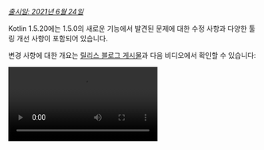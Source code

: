 [//]: # (title: Kotlin 1.5.20의 새로운 기능)

_[출시일: 2021년 6월 24일](releases.md#release-details)_

Kotlin 1.5.20에는 1.5.0의 새로운 기능에서 발견된 문제에 대한 수정 사항과 다양한 툴링 개선 사항이 포함되어 있습니다.

변경 사항에 대한 개요는 [릴리스 블로그 게시물](https://blog.jetbrains.com/kotlin/2021/06/kotlin-1-5-20-released/)과 다음 비디오에서 확인할 수 있습니다:

<video src="https://www.youtube.com/v/SV8CgSXQe44" title="Kotlin 1.5.20"/>

## Kotlin/JVM

Kotlin 1.5.20은 JVM 플랫폼에서 다음 업데이트를 제공합니다:
* [invokedynamic을 통한 문자열 연결](#string-concatenation-via-invokedynamic)
* [JSpecify 널 가능성(nullness) 어노테이션 지원](#support-for-jspecify-nullness-annotations)
* [Kotlin 및 Java 코드가 있는 모듈 내에서 Java의 Lombok 생성 메서드 호출 지원](#support-for-calling-java-s-lombok-generated-methods-within-modules-that-have-kotlin-and-java-code)

### invokedynamic을 통한 문자열 연결

Kotlin 1.5.20은 JVM 9 이상 대상에서 문자열 연결을 [동적 호출](https://docs.oracle.com/javase/7/docs/technotes/guides/vm/multiple-language-support.html#invokedynamic)(`invokedynamic`)로 컴파일하여 최신 Java 버전과 보조를 맞춥니다.
더 정확히 말하면, 문자열 연결을 위해 [`StringConcatFactory.makeConcatWithConstants()`](https://docs.oracle.com/javase/9/docs/api/java/lang/invoke/StringConcatFactory.html#makeConcatWithConstants-java.lang.invoke.MethodHandles.Lookup-java.lang.String-java.lang.invoke.MethodType-java.lang.String-java.lang.Object...-)를 사용합니다.

이전 버전에서 사용된 [`StringBuilder.append()`](https://docs.oracle.com/javase/9/docs/api/java/lang/StringBuilder.html#append-java.lang.String-)를 통한 연결로 되돌아가려면, 컴파일러 옵션 `-Xstring-concat=inline`을 추가하세요.

[Gradle](gradle-compiler-options.md), [Maven](maven.md#specify-compiler-options), 및 [명령줄 컴파일러](compiler-reference.md#compiler-options)에서 컴파일러 옵션을 추가하는 방법을 알아보세요.

### JSpecify 널 가능성(nullness) 어노테이션 지원

Kotlin 컴파일러는 Java에서 Kotlin으로 널 가능성 정보를 전달하기 위해 다양한 종류의 [널 가능성 어노테이션](java-interop.md#nullability-annotations)을 읽을 수 있습니다. 버전 1.5.20은 Java 널 가능성 어노테이션의 표준 통합 세트를 포함하는 [JSpecify 프로젝트](https://jspecify.dev/)에 대한 지원을 도입합니다.

JSpecify를 사용하면 Kotlin이 Java와 널 안전성(null-safety)을 상호 운용하도록 돕기 위해 더 자세한 널 가능성 정보를 제공할 수 있습니다. 선언, 패키지 또는 모듈 범위에 대한 기본 널 가능성을 설정하고, 매개변수 널 가능성을 지정하는 등 더 많은 작업을 수행할 수 있습니다. 이에 대한 자세한 내용은 [JSpecify 사용자 가이드](https://jspecify.dev/docs/user-guide)에서 찾을 수 있습니다.

Kotlin이 JSpecify 어노테이션을 어떻게 처리하는지에 대한 예시입니다:

```java
// JavaClass.java
import org.jspecify.nullness.*;

@NullMarked
public class JavaClass {
  public String notNullableString() { return ""; }
  public @Nullable String nullableString() { return ""; }
}
```

```kotlin
// Test.kt
fun kotlinFun() = with(JavaClass()) {
  notNullableString().length // OK
  nullableString().length    // Warning: receiver nullability mismatch
}
```

1.5.20에서는 JSpecify에서 제공하는 널 가능성 정보에 따른 모든 널 가능성 불일치가 경고로 보고됩니다.
JSpecify와 함께 작업할 때 엄격 모드(오류 보고 포함)를 활성화하려면 `-Xjspecify-annotations=strict` 및 `-Xtype-enhancement-improvements-strict-mode` 컴파일러 옵션을 사용하세요.
JSpecify 프로젝트는 활발하게 개발 중이므로, API와 구현이 언제든지 크게 변경될 수 있다는 점에 유의하세요.

[널 안전성(null-safety) 및 플랫폼 타입(platform types)에 대해 자세히 알아보세요](java-interop.md#null-safety-and-platform-types).

### Kotlin 및 Java 코드가 있는 모듈 내에서 Java의 Lombok 생성 메서드 호출 지원

> Lombok 컴파일러 플러그인은 [실험적](components-stability.md)입니다.
> 언제든지 중단되거나 변경될 수 있습니다. 평가 목적으로만 사용하세요.
> [YouTrack](https://youtrack.jetbrains.com/issue/KT-7112)에 대한 피드백을 주시면 감사하겠습니다.
>
{style="warning"}

Kotlin 1.5.20은 실험적인 [Lombok 컴파일러 플러그인](lombok.md)을 도입합니다. 이 플러그인을 사용하면 Kotlin 및 Java 코드가 있는 모듈 내에서 Java의 [Lombok](https://projectlombok.org/) 선언을 생성하고 사용할 수 있습니다. Lombok 어노테이션은 Java 소스에서만 작동하며, Kotlin 코드에서 사용하면 무시됩니다.

이 플러그인은 다음 어노테이션을 지원합니다:
* `@Getter`, `@Setter`
* `@NoArgsConstructor`, `@RequiredArgsConstructor`, and `@AllArgsConstructor`
* `@Data`
* `@With`
* `@Value`

저희는 이 플러그인에 대한 작업을 계속하고 있습니다. 자세한 현재 상태를 확인하려면 [Lombok 컴파일러 플러그인의 README](https://github.com/JetBrains/kotlin/tree/master/plugins/lombok)를 방문하세요.

현재 `@Builder` 어노테이션을 지원할 계획은 없습니다. 하지만 [YouTrack](https://youtrack.jetbrains.com/issue/KT-46959)에서 `@Builder`에 투표하시면 이 기능을 고려할 수 있습니다.

[Lombok 컴파일러 플러그인을 구성하는 방법을 알아보세요](lombok.md#gradle).

## Kotlin/Native

Kotlin/Native 1.5.20은 새로운 기능의 미리 보기와 툴링 개선 사항을 제공합니다:

* [생성된 Objective-C 헤더로 KDoc 주석 옵트인(opt-in) 내보내기](#opt-in-export-of-kdoc-comments-to-generated-objective-c-headers)
* [컴파일러 버그 수정](#compiler-bug-fixes)
* [단일 배열 내에서 `Array.copyInto()`의 성능 향상](#improved-performance-of-array-copyinto-inside-one-array)

### 생성된 Objective-C 헤더로 KDoc 주석 옵트인(opt-in) 내보내기

> 생성된 Objective-C 헤더로 KDoc 주석을 내보내는 기능은 [실험적](components-stability.md)입니다.
> 언제든지 중단되거나 변경될 수 있습니다.
> 옵트인(opt-in)이 필요하며(자세한 내용은 아래 참조), 평가 목적으로만 사용해야 합니다.
> [YouTrack](https://youtrack.jetbrains.com/issue/KT-38600)에 대한 피드백을 주시면 감사하겠습니다.
>
{style="warning"}

이제 Kotlin/Native 컴파일러가 Kotlin 코드의 [문서 주석(KDoc)](kotlin-doc.md)을 해당 코드로 생성된 Objective-C 프레임워크로 내보내도록 설정하여, 프레임워크 사용자에게 표시되도록 할 수 있습니다.

예를 들어, KDoc이 포함된 다음 Kotlin 코드:

```kotlin
/**
 * Prints the sum of the arguments.
 * Properly handles the case when the sum doesn't fit in 32-bit integer.
 */
fun printSum(a: Int, b: Int) = println(a.toLong() + b)
```

는 다음 Objective-C 헤더를 생성합니다:

```objc
/**
 * Prints the sum of the arguments.
 * Properly handles the case when the sum doesn't fit in 32-bit integer.
 */
+ (void)printSumA:(int32_t)a b:(int32_t)b __attribute__((swift_name("printSum(a:b:)")));
```

이 기능은 Swift에서도 잘 작동합니다.

Objective-C 헤더로 KDoc 주석을 내보내는 이 기능을 시험해 보려면 `-Xexport-kdoc` 컴파일러 옵션을 사용하세요.
주석을 내보내려는 Gradle 프로젝트의 `build.gradle(.kts)` 파일에 다음 줄을 추가하세요:

<tabs group="build-script">
<tab title="Kotlin" group-key="kotlin">

```kotlin
kotlin {
    targets.withType<org.jetbrains.kotlin.gradle.plugin.mpp.KotlinNativeTarget> {
        compilations.get("main").kotlinOptions.freeCompilerArgs += "-Xexport-kdoc"
    }
}
```

</tab>
<tab title="Groovy" group-key="groovy">

```groovy
kotlin {
    targets.withType(org.jetbrains.kotlin.gradle.plugin.mpp.KotlinNativeTarget) {
        compilations.get("main").kotlinOptions.freeCompilerArgs += "-Xexport-kdoc"
    }
}
```

</tab>
</tabs>

이 [YouTrack 티켓](https://youtrack.jetbrains.com/issue/KT-38600)을 사용하여 피드백을 공유해주시면 매우 감사하겠습니다.

### 컴파일러 버그 수정

Kotlin/Native 컴파일러에 1.5.20에서 여러 버그 수정이 적용되었습니다. 전체 목록은 [변경 로그](https://github.com/JetBrains/kotlin/releases/tag/v1.5.20)에서 찾을 수 있습니다.

호환성에 영향을 미치는 중요한 버그 수정이 있습니다. 이전 버전에서는 잘못된 UTF [서로게이트 쌍](https://en.wikipedia.org/wiki/Universal_Character_Set_characters#Surrogates)을 포함하는 문자열 상수가 컴파일 중에 값을 잃었습니다. 이제 이러한 값은 보존됩니다. 애플리케이션 개발자는 1.5.20으로 안전하게 업데이트할 수 있으며, 아무것도 손상되지 않습니다. 하지만 1.5.20으로 컴파일된 라이브러리는 이전 컴파일러 버전과 호환되지 않습니다. 자세한 내용은 [이 YouTrack 이슈](https://youtrack.jetbrains.com/issue/KT-33175)를 참조하세요.

### 단일 배열 내에서 Array.copyInto()의 성능 향상

소스와 대상이 동일한 배열일 때 `Array.copyInto()`가 작동하는 방식을 개선했습니다. 이제 이러한 작업은 이 사용 사례에 대한 메모리 관리 최적화 덕분에 최대 20배 더 빠르게 완료됩니다(복사되는 객체의 수에 따라 다름).

## Kotlin/JS

1.5.20과 함께 Kotlin/JS를 위한 새로운 [IR 기반 백엔드](js-ir-compiler.md)로 프로젝트를 마이그레이션하는 데 도움이 되는 가이드를 게시합니다.

### JS IR 백엔드를 위한 마이그레이션 가이드

새로운 JS IR 백엔드를 위한 마이그레이션 가이드는 마이그레이션 중에 발생할 수 있는 문제를 식별하고 이에 대한 해결책을 제공합니다. 가이드에 포함되지 않은 문제가 발견되면 저희 [이슈 트래커](http://kotl.in/issue)로 보고해 주세요.

## Gradle

Kotlin 1.5.20은 Gradle 경험을 개선할 수 있는 다음 기능을 도입합니다:

* [kapt에서 어노테이션 프로세서 클래스로더 캐싱](#caching-for-annotation-processors-classloaders-in-kapt)
* [`kotlin.parallel.tasks.in.project` 빌드 속성 사용 중단](#deprecation-of-the-kotlin-parallel-tasks-in-project-build-property)

### kapt에서 어노테이션 프로세서 클래스로더 캐싱

> kapt에서 어노테이션 프로세서 클래스로더 캐싱은 [실험적](components-stability.md)입니다.
> 언제든지 중단되거나 변경될 수 있습니다. 평가 목적으로만 사용하세요.
> [YouTrack](https://youtrack.jetbrains.com/issue/KT-28901)에 대한 피드백을 주시면 감사하겠습니다.
>
{style="warning"}

이제 [kapt](kapt.md)에서 어노테이션 프로세서의 클래스로더를 캐시할 수 있도록 하는 새로운 실험적 기능이 있습니다. 이 기능은 연속적인 Gradle 실행에서 kapt의 속도를 높일 수 있습니다.

이 기능을 활성화하려면 `gradle.properties` 파일에 다음 속성을 사용하세요:

```none
# positive value will enable caching
# use the same value as the number of modules that use kapt
kapt.classloaders.cache.size=5

# disable for caching to work
kapt.include.compile.classpath=false
```

[kapt](kapt.md)에 대해 자세히 알아보세요.

### kotlin.parallel.tasks.in.project 빌드 속성 사용 중단

이 릴리스부터 Kotlin 병렬 컴파일은 [Gradle 병렬 실행 플래그 `--parallel`](https://docs.gradle.org/current/userguide/performance.html#parallel_execution)에 의해 제어됩니다. 이 플래그를 사용하면 Gradle이 작업을 동시에 실행하여 컴파일 작업 속도를 높이고 리소스를 더 효율적으로 활용합니다.

더 이상 `kotlin.parallel.tasks.in.project` 속성을 사용할 필요가 없습니다. 이 속성은 사용 중단되었으며 다음 주요 릴리스에서 제거될 예정입니다.

## 표준 라이브러리

Kotlin 1.5.20은 문자와 함께 작동하는 여러 함수의 플랫폼별 구현을 변경하여, 그 결과 플랫폼 전반에 걸쳐 통합을 가져옵니다:
* [Kotlin/Native 및 Kotlin/JS에서 `Char.digitToInt()`의 모든 유니코드 숫자 지원](#support-for-all-unicode-digits-in-char-digittoint-in-kotlin-native-and-kotlin-js).
* [플랫폼 전반에 걸쳐 `Char.isLowerCase()/isUpperCase()` 구현 통합](#unification-of-char-islowercase-isuppercase-implementations-across-platforms).

### Kotlin/Native 및 Kotlin/JS에서 Char.digitToInt()의 모든 유니코드 숫자 지원

[`Char.digitToInt()`](https://kotlinlang.org/api/latest/jvm/stdlib/kotlin.text/digit-to-int.html)는 문자가 나타내는 십진 숫자의 숫자 값을 반환합니다. 1.5.20 이전에는 이 함수는 Kotlin/JVM에서만 모든 유니코드 숫자 문자를 지원했으며, Native 및 JS 플랫폼의 구현은 ASCII 숫자만 지원했습니다.

이제부터 Kotlin/Native 및 Kotlin/JS 모두에서 모든 유니코드 숫자 문자에서 `Char.digitToInt()`를 호출하여 해당 숫자 표현을 얻을 수 있습니다.

```kotlin
fun main() {
//sampleStart
    val ten = '\u0661'.digitToInt() + '\u0039'.digitToInt() // ARABIC-INDIC DIGIT ONE + DIGIT NINE
    println(ten)
//sampleEnd
}
```
{kotlin-runnable="true" kotlin-min-compiler-version="1.5"}

### 플랫폼 전반에 걸쳐 Char.isLowerCase()/isUpperCase() 구현 통합

[`Char.isUpperCase()`](https://kotlinlang.org/api/latest/jvm/stdlib/kotlin.text/is-upper-case.html) 및 [`Char.isLowerCase()`](https://kotlinlang.org/api/latest/jvm/stdlib/kotlin.text/is-lower-case.html) 함수는 문자의 대소문자에 따라 불리언(boolean) 값을 반환합니다. Kotlin/JVM의 경우 구현은 `General_Category`와 `Other_Uppercase`/`Other_Lowercase` [유니코드 속성](https://en.wikipedia.org/wiki/Unicode_character_property)을 모두 확인합니다.

1.5.20 이전에는 다른 플랫폼의 구현은 다르게 작동했으며 일반 범주만 고려했습니다.
1.5.20에서는 구현이 플랫폼 전반에 걸쳐 통합되었으며, 두 속성을 모두 사용하여 문자 대소문자를 결정합니다:

```kotlin
fun main() {
//sampleStart
    val latinCapitalA = 'A' // has "Lu" general category
    val circledLatinCapitalA = 'Ⓐ' // has "Other_Uppercase" property
    println(latinCapitalA.isUpperCase() && circledLatinCapitalA.isUpperCase())
//sampleEnd
}
```
{kotlin-runnable="true" kotlin-min-compiler-version="1.5"}